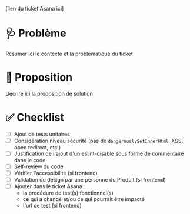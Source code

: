 [lien du ticket Asana ici]

# 🩺 Problème
Résumer ici le contexte et la problématique du ticket

# 💊 Proposition
Décrire ici la proposition de solution

# ✅ Checklist

- [ ] Ajout de tests unitaires
- [ ] Considération niveau sécurité (pas de `dangerouslySetInnerHtml`, XSS, open redirect, etc.)
- [ ] Justification de l'ajout d'un eslint-disable sous forme de commentaire dans le code
- [ ] Self-review du code
- [ ] Vérifier l'accessibilité (si frontend)
- [ ] Validation du design par une personne du Produit (si frontend)
- [ ] Ajouter dans le ticket Asana : 
    - la procédure de test(s) fonctionnel(s)
    - ce qui a changé et/ou ce qui pourrait être impacté
    - l'url de test (si frontend)
